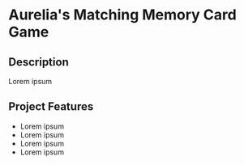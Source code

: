 # Aurelia's Matching Memory Card Game

## Description
Lorem ipsum

## Project Features

- Lorem ipsum
- Lorem ipsum
- Lorem ipsum
- Lorem ipsum